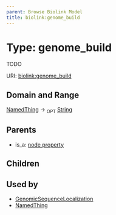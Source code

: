 ```yaml
---
parent: Browse Biolink Model
title: biolink:genome_build
---
```


# Type: genome_build


TODO

URI: [biolink:genome_build](https://w3id.org/biolink/vocab/genome_build)



## Domain and Range

[NamedThing](NamedThing.md) ->  <sub>OPT</sub> [String](types/String.md)

## Parents

 *  is_a: [node property](node_property.md)

## Children


## Used by

 * [GenomicSequenceLocalization](GenomicSequenceLocalization.md)
 * [NamedThing](NamedThing.md)
